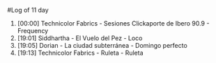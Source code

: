 #Log of 11 day

1. [00:00] Technicolor Fabrics - Sesiones Clickaporte de Ibero 90.9 - Frequency
1. [19:01] Siddhartha - El Vuelo del Pez - Loco
1. [19:05] Dorian - La ciudad subterránea - Domingo perfecto
1. [19:13] Technicolor Fabrics - Ruleta - Ruleta
